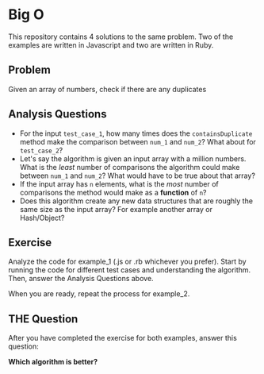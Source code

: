 # Big O

This repository contains 4 solutions to the same problem. Two of the examples are written in Javascript and two are written in Ruby.

## Problem

Given an array of numbers, check if there are any duplicates

## Analysis Questions

* For the input `test_case_1`, how many times does the `containsDuplicate` method make the comparison between `num_1` and `num_2`? What about for `test_case_2`?
* Let's say the algorithm is given an input array with a million numbers. What is the *least* number of comparisons the algorithm could make between `num_1` and `num_2`? What would have to be true about that array?
* If the input array has `n` elements, what is the *most* number of comparisons the method would make as a **function** of `n`?
* Does this algorithm create any new data structures that are roughly the same size as the input array? For example another array or Hash/Object?

## Exercise

Analyze the code for example_1 (.js or .rb whichever you prefer). Start by running the code for different test cases and understanding the algorithm. Then, answer the Analysis Questions above.

When you are ready, repeat the process for example_2.

## THE Question

After you have completed the exercise for both examples, answer this question:

**Which algorithm is better?**
